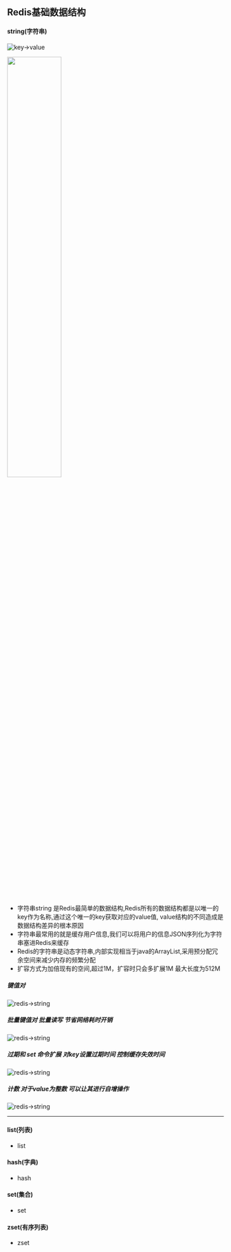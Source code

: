 ## Redis基础数据结构

#### string(字符串)

  ![key->value](https://github.com/kmjueban/studious-funicular/blob/master/static/redis_key_value.png)
  
  <img src="https://github.com/kmjueban/studious-funicular/blob/master/static/redis_key_value.png" width="50%" height="50%" />


* 字符串string 是Redis最简单的数据结构,Redis所有的数据结构都是以唯一的key作为名称,通过这个唯一的key获取对应的value值,
  value结构的不同造成是数据结构差异的根本原因
* 字符串最常用的就是缓存用户信息,我们可以将用户的信息JSON序列化为字符串塞进Redis来缓存
* Redis的字符串是动态字符串,内部实现相当于java的ArrayList,采用预分配冗余空间来减少内存的频繁分配
* 扩容方式为加倍现有的空间,超过1M，扩容时只会多扩展1M 最大长度为512M

##### 键值对
   ![redis->string](https://github.com/kmjueban/studious-funicular/blob/master/static/redis_string.png)

##### 批量键值对 批量读写 节省网络耗时开销
   ![redis->string](https://github.com/kmjueban/studious-funicular/blob/master/static/redis_mstring.png)

##### 过期和 set 命令扩展 对key设置过期时间 控制缓存失效时间
   ![redis->string](https://github.com/kmjueban/studious-funicular/blob/master/static/redis_string_setnx.png)

##### 计数  对于value为整数 可以让其进行自增操作
   ![redis->string](https://github.com/kmjueban/studious-funicular/blob/master/static/redis_incr.png)

---

#### list(列表)

* list


#### hash(字典)

* hash


#### set(集合)

* set


#### zset(有序列表)

* zset
